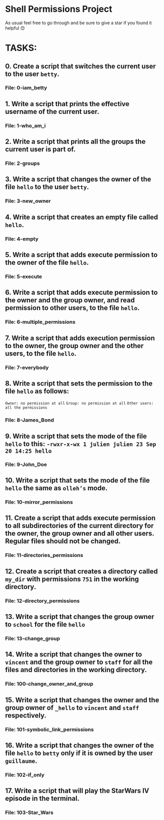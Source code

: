 # Shell Permissions Project
As usual feel free to go through and be sure to give a star if you found it helpful 😊

# TASKS:

## 0. Create a script that switches the current user to the user `betty`.
### File: 0-iam_betty

## 1. Write a script that prints the effective username of the current user.
### File: 1-who_am_i

## 2. Write a script that prints all the groups the current user is part of.
### File: 2-groups

## 3. Write a script that changes the owner of the file `hello` to the user `betty`.
### File: 3-new_owner

## 4. Write a script that creates an empty file called `hello`.
### File: 4-empty

## 5. Write a script that adds execute permission to the owner of the file `hello`.
### File: 5-execute

## 6. Write a script that adds execute permission to the owner and the group owner, and read permission to other users, to the file `hello`.
### File: 6-multiple_permissions

## 7. Write a script that adds execution permission to the owner, the group owner and the other users, to the file `hello`.
### File: 7-everybody

## 8. Write a script that sets the permission to the file `hello` as follows: 
``Owner: no permission at all``
``Group: no permission at all``
``Other users: all the permissions``
### File: 8-James_Bond

## 9. Write a script that sets the mode of the file `hello` to this: `-rwxr-x-wx 1 julien julien 23 Sep 20 14:25 hello`
### File: 9-John_Doe

## 10. Write a script that sets the mode of the file `hello` the same as `olleh’s` mode.
### File: 10-mirror_permissions

## 11. Create a script that adds execute permission to all subdirectories of the current directory for the owner, the group owner and all other users. Regular files should not be changed.
### File: 11-directories_permissions

## 12. Create a script that creates a directory called `my_dir` with permissions `751` in the working directory.
### File: 12-directory_permissions

## 13. Write a script that changes the group owner to `school` for the file `hello`
### File: 13-change_group

## 14. Write a script that changes the owner to `vincent` and the group owner to `staff` for all the files and directories in the working directory.
### File: 100-change_owner_and_group

## 15. Write a script that changes the owner and the group owner of `_hello` to `vincent` and `staff` respectively.
### File: 101-symbolic_link_permissions

## 16. Write a script that changes the owner of the file `hello` to `betty` only if it is owned by the user `guillaume`.
### File: 102-if_only

## 17. Write a script that will play the StarWars IV episode in the terminal.
### File: 103-Star_Wars
